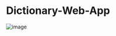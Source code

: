 # Dictionary-Web-App


![image](https://github.com/2149-SRUTHI-S/Dictionary-Web-App/assets/129876043/7a403304-76f3-4e20-9954-97018641b2d7)
